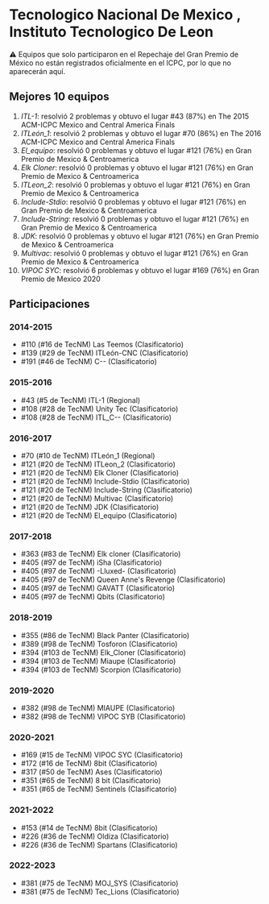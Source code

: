 # Tecnologico Nacional De Mexico , Instituto Tecnologico De Leon

:warning: Equipos que solo participaron en el Repechaje del Gran Premio de México no están registrados oficialmente en el ICPC, por lo que no aparecerán aquí.

## Mejores 10 equipos

1. _ITL-1_: resolvió 2 problemas y obtuvo el lugar #43 (87%) en The 2015 ACM-ICPC Mexico and Central America Finals
1. _ITLeón_1_: resolvió 2 problemas y obtuvo el lugar #70 (86%) en The 2016 ACM-ICPC Mexico and Central America Finals
1. _El_equipo_: resolvió 0 problemas y obtuvo el lugar #121 (76%) en Gran Premio de Mexico & Centroamerica
1. _Elk Cloner_: resolvió 0 problemas y obtuvo el lugar #121 (76%) en Gran Premio de Mexico & Centroamerica
1. _ITLeon_2_: resolvió 0 problemas y obtuvo el lugar #121 (76%) en Gran Premio de Mexico & Centroamerica
1. _Include-Stdio_: resolvió 0 problemas y obtuvo el lugar #121 (76%) en Gran Premio de Mexico & Centroamerica
1. _Include-String_: resolvió 0 problemas y obtuvo el lugar #121 (76%) en Gran Premio de Mexico & Centroamerica
1. _JDK_: resolvió 0 problemas y obtuvo el lugar #121 (76%) en Gran Premio de Mexico & Centroamerica
1. _Multivac_: resolvió 0 problemas y obtuvo el lugar #121 (76%) en Gran Premio de Mexico & Centroamerica
1. _VIPOC SYC_: resolvió 6 problemas y obtuvo el lugar #169 (76%) en Gran Premio de Mexico 2020

## Participaciones

### 2014-2015

- #110 (#16 de TecNM) Las Teemos (Clasificatorio)
- #139 (#29 de TecNM) ITLeón-CNC (Clasificatorio)
- #191 (#46 de TecNM) C-- (Clasificatorio)

### 2015-2016

- #43 (#5 de TecNM) ITL-1 (Regional)
- #108 (#28 de TecNM) Unity Tec (Clasificatorio)
- #108 (#28 de TecNM) ITL_C-- (Clasificatorio)

### 2016-2017

- #70 (#10 de TecNM) ITLeón_1 (Regional)
- #121 (#20 de TecNM) ITLeon_2 (Clasificatorio)
- #121 (#20 de TecNM) Elk Cloner (Clasificatorio)
- #121 (#20 de TecNM) Include-Stdio (Clasificatorio)
- #121 (#20 de TecNM) Include-String (Clasificatorio)
- #121 (#20 de TecNM) Multivac (Clasificatorio)
- #121 (#20 de TecNM) JDK (Clasificatorio)
- #121 (#20 de TecNM) El_equipo (Clasificatorio)

### 2017-2018

- #363 (#83 de TecNM) Elk cloner (Clasificatorio)
- #405 (#97 de TecNM) iSha (Clasificatorio)
- #405 (#97 de TecNM) -Lluxed- (Clasificatorio)
- #405 (#97 de TecNM) Queen Anne's Revenge (Clasificatorio)
- #405 (#97 de TecNM) GAVATT (Clasificatorio)
- #405 (#97 de TecNM) Qbits (Clasificatorio)

### 2018-2019

- #355 (#86 de TecNM) Black Panter (Clasificatorio)
- #389 (#98 de TecNM) Tosforon (Clasificatorio)
- #394 (#103 de TecNM) Elk_Cloner (Clasificatorio)
- #394 (#103 de TecNM) Miaupe (Clasificatorio)
- #394 (#103 de TecNM) Scorpion (Clasificatorio)

### 2019-2020

- #382 (#98 de TecNM) MIAUPE (Clasificatorio)
- #382 (#98 de TecNM) VIPOC SYB (Clasificatorio)

### 2020-2021

- #169 (#15 de TecNM) VIPOC SYC (Clasificatorio)
- #172 (#16 de TecNM) 8bit (Clasificatorio)
- #317 (#50 de TecNM) Ases (Clasificatorio)
- #351 (#65 de TecNM) 8 bit (Clasificatorio)
- #351 (#65 de TecNM) Sentinels (Clasificatorio)

### 2021-2022

- #153 (#14 de TecNM) 8bit (Clasificatorio)
- #226 (#36 de TecNM) Oldiza (Clasificatorio)
- #226 (#36 de TecNM) Spartans (Clasificatorio)

### 2022-2023

- #381 (#75 de TecNM) MOJ_SYS (Clasificatorio)
- #381 (#75 de TecNM) Tec_Lions (Clasificatorio)



